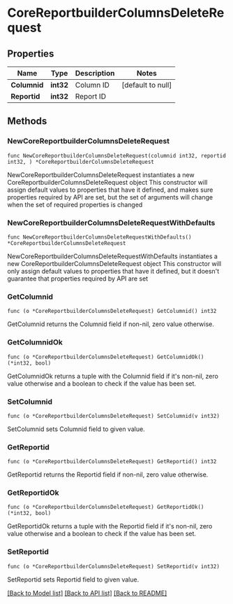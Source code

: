 # CoreReportbuilderColumnsDeleteRequest

## Properties

Name | Type | Description | Notes
------------ | ------------- | ------------- | -------------
**Columnid** | **int32** | Column ID | [default to null]
**Reportid** | **int32** | Report ID | 

## Methods

### NewCoreReportbuilderColumnsDeleteRequest

`func NewCoreReportbuilderColumnsDeleteRequest(columnid int32, reportid int32, ) *CoreReportbuilderColumnsDeleteRequest`

NewCoreReportbuilderColumnsDeleteRequest instantiates a new CoreReportbuilderColumnsDeleteRequest object
This constructor will assign default values to properties that have it defined,
and makes sure properties required by API are set, but the set of arguments
will change when the set of required properties is changed

### NewCoreReportbuilderColumnsDeleteRequestWithDefaults

`func NewCoreReportbuilderColumnsDeleteRequestWithDefaults() *CoreReportbuilderColumnsDeleteRequest`

NewCoreReportbuilderColumnsDeleteRequestWithDefaults instantiates a new CoreReportbuilderColumnsDeleteRequest object
This constructor will only assign default values to properties that have it defined,
but it doesn't guarantee that properties required by API are set

### GetColumnid

`func (o *CoreReportbuilderColumnsDeleteRequest) GetColumnid() int32`

GetColumnid returns the Columnid field if non-nil, zero value otherwise.

### GetColumnidOk

`func (o *CoreReportbuilderColumnsDeleteRequest) GetColumnidOk() (*int32, bool)`

GetColumnidOk returns a tuple with the Columnid field if it's non-nil, zero value otherwise
and a boolean to check if the value has been set.

### SetColumnid

`func (o *CoreReportbuilderColumnsDeleteRequest) SetColumnid(v int32)`

SetColumnid sets Columnid field to given value.


### GetReportid

`func (o *CoreReportbuilderColumnsDeleteRequest) GetReportid() int32`

GetReportid returns the Reportid field if non-nil, zero value otherwise.

### GetReportidOk

`func (o *CoreReportbuilderColumnsDeleteRequest) GetReportidOk() (*int32, bool)`

GetReportidOk returns a tuple with the Reportid field if it's non-nil, zero value otherwise
and a boolean to check if the value has been set.

### SetReportid

`func (o *CoreReportbuilderColumnsDeleteRequest) SetReportid(v int32)`

SetReportid sets Reportid field to given value.



[[Back to Model list]](../README.md#documentation-for-models) [[Back to API list]](../README.md#documentation-for-api-endpoints) [[Back to README]](../README.md)


